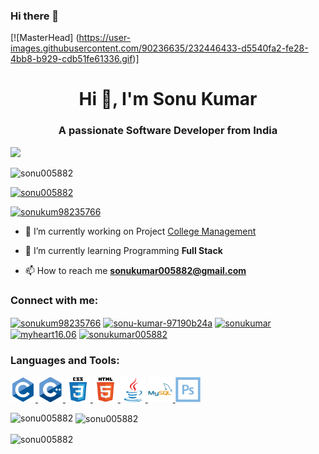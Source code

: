 ### Hi there 👋

[![MasterHead] (https://user-images.githubusercontent.com/90236635/232446433-d5540fa2-fe28-4bb8-b929-cdb51fe61336.gif)]
<h1 align="center">Hi 👋, I'm Sonu Kumar</h1>
<h3 align="center">A passionate Software Developer from India</h3>
<img src="https://img.freepik.com/premium-vector/programmer-work-laptop-computer-website-code-program-concept_133260-5400.jpg">

<p align="left"> <img src="https://komarev.com/ghpvc/?username=sonu005882&label=Profile%20views&color=0e75b6&style=flat" alt="sonu005882" /> </p>

<p align="left"> <a href="https://github.com/ryo-ma/github-profile-trophy"><img src="https://github-profile-trophy.vercel.app/?username=sonu005882" alt="sonu005882" /></a> </p>

<p align="left"> <a href="https://twitter.com/sonukum98235766" target="blank"><img src="https://img.shields.io/twitter/follow/sonukum98235766?logo=twitter&style=for-the-badge" alt="sonukum98235766" /></a> </p>

- 🔭 I’m currently working on Project [College Management](https://github.com/sonu005882/SmsProject)

- 🌱 I’m currently learning Programming **Full Stack**

- 📫 How to reach me **sonukumar005882@gmail.com**

<h3 align="left">Connect with me:</h3>
<p align="left">
<a href="https://twitter.com/sonukum98235766" target="blank"><img align="center" src="https://raw.githubusercontent.com/rahuldkjain/github-profile-readme-generator/master/src/images/icons/Social/twitter.svg" alt="sonukum98235766" height="30" width="40" /></a>
<a href="https://linkedin.com/in/sonu-kumar-97190b24a" target="blank"><img align="center" src="https://raw.githubusercontent.com/rahuldkjain/github-profile-readme-generator/master/src/images/icons/Social/linked-in-alt.svg" alt="sonu-kumar-97190b24a" height="30" width="40" /></a>
<a href="https://fb.com/sonukumar" target="blank"><img align="center" src="https://raw.githubusercontent.com/rahuldkjain/github-profile-readme-generator/master/src/images/icons/Social/facebook.svg" alt="sonukumar" height="30" width="40" /></a>
<a href="https://instagram.com/myheart16.06" target="blank"><img align="center" src="https://raw.githubusercontent.com/rahuldkjain/github-profile-readme-generator/master/src/images/icons/Social/instagram.svg" alt="myheart16.06" height="30" width="40" /></a>
<a href="https://www.hackerrank.com/sonukumar005882" target="blank"><img align="center" src="https://raw.githubusercontent.com/rahuldkjain/github-profile-readme-generator/master/src/images/icons/Social/hackerrank.svg" alt="sonukumar005882" height="30" width="40" /></a>
</p>

<h3 align="left">Languages and Tools:</h3>
<p align="left"> <a href="https://www.cprogramming.com/" target="_blank" rel="noreferrer"> <img src="https://raw.githubusercontent.com/devicons/devicon/master/icons/c/c-original.svg" alt="c" width="40" height="40"/> </a> <a href="https://www.w3schools.com/cpp/" target="_blank" rel="noreferrer"> <img src="https://raw.githubusercontent.com/devicons/devicon/master/icons/cplusplus/cplusplus-original.svg" alt="cplusplus" width="40" height="40"/> </a> <a href="https://www.w3schools.com/css/" target="_blank" rel="noreferrer"> <img src="https://raw.githubusercontent.com/devicons/devicon/master/icons/css3/css3-original-wordmark.svg" alt="css3" width="40" height="40"/> </a> <a href="https://www.w3.org/html/" target="_blank" rel="noreferrer"> <img src="https://raw.githubusercontent.com/devicons/devicon/master/icons/html5/html5-original-wordmark.svg" alt="html5" width="40" height="40"/> </a> <a href="https://www.java.com" target="_blank" rel="noreferrer"> <img src="https://raw.githubusercontent.com/devicons/devicon/master/icons/java/java-original.svg" alt="java" width="40" height="40"/> </a> <a href="https://www.mysql.com/" target="_blank" rel="noreferrer"> <img src="https://raw.githubusercontent.com/devicons/devicon/master/icons/mysql/mysql-original-wordmark.svg" alt="mysql" width="40" height="40"/> </a> <a href="https://www.photoshop.com/en" target="_blank" rel="noreferrer"> <img src="https://raw.githubusercontent.com/devicons/devicon/master/icons/photoshop/photoshop-line.svg" alt="photoshop" width="40" height="40"/> </a> </p>

<p><img align="left" src="https://github-readme-stats.vercel.app/api/top-langs?username=sonu005882&show_icons=true&locale=en&layout=compact" alt="sonu005882" /></p>

<p>&nbsp;<img align="center" src="https://github-readme-stats.vercel.app/api?username=sonu005882&show_icons=true&locale=en" alt="sonu005882" /></p>

<p><img align="center" src="https://github-readme-streak-stats.herokuapp.com/?user=sonu005882&" alt="sonu005882" /></p>
